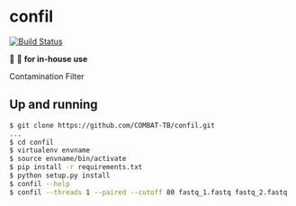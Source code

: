 # confil

[![Build Status](https://travis-ci.org/COMBAT-TB/confil.svg?branch=master)](https://travis-ci.org/COMBAT-TB/confil)

:no_entry_sign: :construction: **for in-house use**

Contamination Filter

## Up and running

```sh
$ git clone https://github.com/COMBAT-TB/confil.git
...
$ cd confil
$ virtualenv envname
$ source envname/bin/activate
$ pip install -r requirements.txt
$ python setup.py install
$ confil --help
$ confil --threads 1 --paired --cutoff 80 fastq_1.fastq fastq_2.fastq
```
